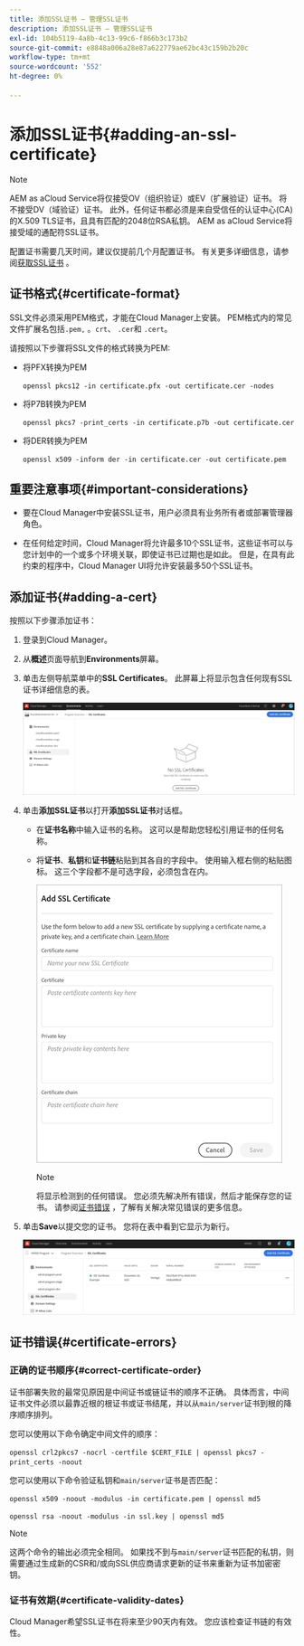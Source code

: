 ```yaml
---
title: 添加SSL证书 — 管理SSL证书
description: 添加SSL证书 — 管理SSL证书
exl-id: 104b5119-4a8b-4c13-99c6-f866b3c173b2
source-git-commit: e8848a006a28e87a622779ae62bc43c159b2b20c
workflow-type: tm+mt
source-wordcount: '552'
ht-degree: 0%

---
```


# 添加SSL证书{#adding-an-ssl-certificate}

>[!NOTE]
>AEM as aCloud Service将仅接受OV（组织验证）或EV（扩展验证）证书。 将不接受DV（域验证）证书。 此外，任何证书都必须是来自受信任的认证中心(CA)的X.509 TLS证书，且具有匹配的2048位RSA私钥。 AEM as aCloud Service将接受域的通配符SSL证书。

配置证书需要几天时间，建议仅提前几个月配置证书。 有关更多详细信息，请参阅[获取SSL证书](/help/implementing/cloud-manager/managing-ssl-certifications/get-ssl-certificate.md) 。

## 证书格式{#certificate-format}

SSL文件必须采用PEM格式，才能在Cloud Manager上安装。 PEM格式内的常见文件扩展名包括`.pem,` 。`crt`、 `.cer`和 `.cert`。

请按照以下步骤将SSL文件的格式转换为PEM:

* 将PFX转换为PEM

   `openssl pkcs12 -in certificate.pfx -out certificate.cer -nodes`

* 将P7B转换为PEM

   `openssl pkcs7 -print_certs -in certificate.p7b -out certificate.cer`

* 将DER转换为PEM

   `openssl x509 -inform der -in certificate.cer -out certificate.pem`

## 重要注意事项{#important-considerations}

* 要在Cloud Manager中安装SSL证书，用户必须具有业务所有者或部署管理器角色。

* 在任何给定时间，Cloud Manager将允许最多10个SSL证书，这些证书可以与您计划中的一个或多个环境关联，即使证书已过期也是如此。 但是，在具有此约束的程序中，Cloud Manager UI将允许安装最多50个SSL证书。

## 添加证书{#adding-a-cert}

按照以下步骤添加证书：

1. 登录到Cloud Manager。
1. 从&#x200B;**概述**&#x200B;页面导航到&#x200B;**Environments**&#x200B;屏幕。
1. 单击左侧导航菜单中的&#x200B;**SSL Certificates**。 此屏幕上将显示包含任何现有SSL证书详细信息的表。

   ![](/help/implementing/cloud-manager/assets/ssl/ssl-cert-1.png)

1. 单击&#x200B;**添加SSL证书**&#x200B;以打开&#x200B;**添加SSL证书**&#x200B;对话框。

   * 在&#x200B;**证书名称**&#x200B;中输入证书的名称。 这可以是帮助您轻松引用证书的任何名称。
   * 将&#x200B;**证书**、**私钥**&#x200B;和&#x200B;**证书链**粘贴到其各自的字段中。 使用输入框右侧的粘贴图标。
这三个字段都不是可选字段，必须包含在内。

      ![](/help/implementing/cloud-manager/assets/ssl/ssl-cert-02.png)


      >[!NOTE]
      >将显示检测到的任何错误。 您必须先解决所有错误，然后才能保存您的证书。 请参阅[证书错误](#certificate-errors) ，了解有关解决常见错误的更多信息。

1. 单击&#x200B;**Save**&#x200B;以提交您的证书。 您将在表中看到它显示为新行。

   ![](/help/implementing/cloud-manager/assets/ssl/ssl-cert-3.png)

## 证书错误{#certificate-errors}

### 正确的证书顺序{#correct-certificate-order}

证书部署失败的最常见原因是中间证书或链证书的顺序不正确。 具体而言，中间证书文件必须以最靠近根的根证书或证书结尾，并以从`main/server`证书到根的降序顺序排列。

您可以使用以下命令确定中间文件的顺序：

`openssl crl2pkcs7 -nocrl -certfile $CERT_FILE | openssl pkcs7 -print_certs -noout`

您可以使用以下命令验证私钥和`main/server`证书是否匹配：

`openssl x509 -noout -modulus -in certificate.pem | openssl md5`

`openssl rsa -noout -modulus -in ssl.key | openssl md5`

>[!NOTE]
>这两个命令的输出必须完全相同。 如果找不到与`main/server`证书匹配的私钥，则需要通过生成新的CSR和/或向SSL供应商请求更新的证书来重新为证书加密密钥。

### 证书有效期{#certificate-validity-dates}

Cloud Manager希望SSL证书在将来至少90天内有效。 您应该检查证书链的有效性。
